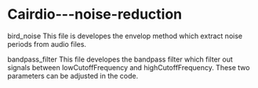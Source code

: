 # Cairdio---noise-reduction
bird_noise
This file is developes the envelop method which extract noise periods from audio files.

bandpass_filter
This file developes the bandpass filter which filter out signals between lowCutoffFrequency and highCutoffFrequency. These two parameters can be adjusted in the code.
